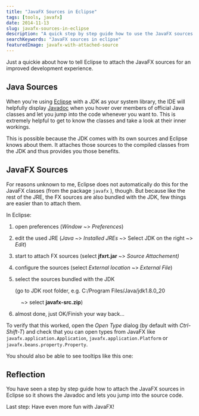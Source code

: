 ```yaml
---
title: "JavaFX Sources in Eclipse"
tags: [tools, javafx]
date: 2014-11-13
slug: javafx-sources-in-eclipse
description: "A quick step by step guide how to use the JavaFX sources in Eclipse by attaching them to the current JDK."
searchKeywords: "JavaFX sources in eclipse"
featuredImage: javafx-with-attached-source
---
```


Just a quickie about how to tell Eclipse to attach the JavaFX sources for an improved development experience.

## Java Sources

When you're using [Eclipse](http://eclipse.org/) with a JDK as your system library, the IDE will helpfully display [Javadoc](https://en.wikipedia.org/wiki/Javadoc) when you hover over members of official Java classes and let you jump into the code whenever you want to.
This is extremely helpful to get to know the classes and take a look at their inner workings.

This is possible because the JDK comes with its own sources and Eclipse knows about them.
It attaches those sources to the compiled classes from the JDK and thus provides you those benefits.

## JavaFX Sources

For reasons unknown to me, Eclipse does not automatically do this for the JavaFX classes (from the package `javafx` ), though.
But because like the rest of the JRE, the FX sources are also bundled with the JDK, few things are easier than to attach them.

In Eclipse:

1. open preferences (*Window* \~&gt; *Preferences*)
2. edit the used JRE (*Java* \~&gt; *Installed JREs* \~&gt; Select JDK on the right \~&gt; *Edit*)
3. start to attach FX sources (select **jfxrt.jar** \~&gt; *Source Attachement)*
4. configure the sources (select *External location* \~&gt; *External File*)
5. select the sources bundled with the JDK

	(go to JDK root folder, e.g. C:/Program Files/Java/jdk1.8.0\_20

	    \~&gt; select **javafx-src.zip**)

6. almost done, just OK/Finish your way back...

To verify that this worked, open the *Open Type* dialog (by default with *Ctrl-Shift-T*) and check that you can open types from JavaFX like `javafx.application.Application`, `javafx.application.Platform` or `javafx.beans.property.Property`.

You should also be able to see tooltips like this one:

## Reflection

You have seen a step by step guide how to attach the JavaFX sources in Eclipse so it shows the Javadoc and lets you jump into the source code.

Last step: Have even more fun with JavaFX!
